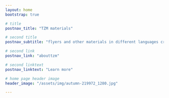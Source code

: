 ```yaml
---
layout: home
bootstrap: true

# title
postnav_title: "TZM materials"

# second title
postnav_subtitle: "flyers and other materials in different languages created with templates"

# second link
postnav_link: "abouttzm"

# second linktext
postnav_linktext: "Learn more"

# home page header image
header_image: "/assets/img/autumn-219972_1280.jpg"

---
```

